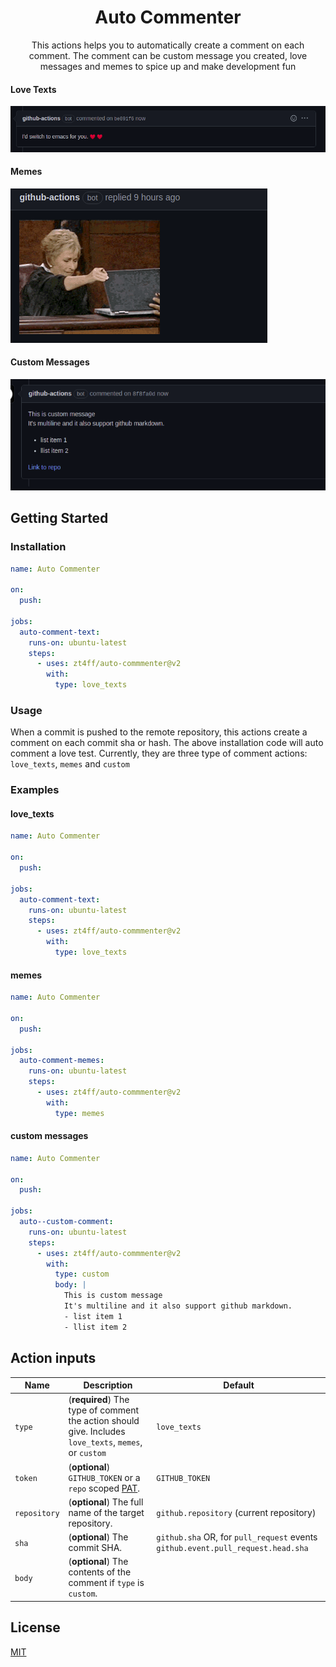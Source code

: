 <h1 align="center">Auto Commenter</h1>
<p align="center">This actions helps you to automatically create a comment on each comment. The comment can be custom message you created, love messages and memes to spice up and make development fun</p>

#### Love Texts

![love_test](/readme_resources/love_texts.png)

#### Memes

![gifs](/readme_resources/meme.png)

#### Custom Messages

![custom-messages](/readme_resources/custom.png)

## Getting Started

### Installation

```yaml
name: Auto Commenter

on:
  push:

jobs:
  auto-comment-text:
    runs-on: ubuntu-latest
    steps:
      - uses: zt4ff/auto-commmenter@v2
        with:
          type: love_texts
```

### Usage

When a commit is pushed to the remote repository, this actions create a comment on each commit sha or hash.
The above installation code will auto comment a love test.
Currently, they are three type of comment actions: `love_texts`, `memes` and `custom`

### Examples

#### love_texts

```yaml
name: Auto Commenter

on:
  push:

jobs:
  auto-comment-text:
    runs-on: ubuntu-latest
    steps:
      - uses: zt4ff/auto-commmenter@v2
        with:
          type: love_texts
```

#### memes

```yaml
name: Auto Commenter

on:
  push:

jobs:
  auto-comment-memes:
    runs-on: ubuntu-latest
    steps:
      - uses: zt4ff/auto-commmenter@v2
        with:
          type: memes
```

#### custom messages

```yaml
name: Auto Commenter

on:
  push:

jobs:
  auto--custom-comment:
    runs-on: ubuntu-latest
    steps:
      - uses: zt4ff/auto-commmenter@v2
        with:
          type: custom
          body: |
            This is custom message
            It's multiline and it also support github markdown.
            - list item 1
            - llist item 2
```

## Action inputs

| Name         | Description                                                                                                                                          | Default                                                                         |
| ------------ | ---------------------------------------------------------------------------------------------------------------------------------------------------- | ------------------------------------------------------------------------------- |
| `type`       | (**required**) The type of comment the action should give. Includes `love_texts`, `memes`, or `custom`                                               | `love_texts`                                                                    |
| `token`      | (**optional**) `GITHUB_TOKEN` or a `repo` scoped [PAT](https://docs.github.com/en/github/authenticating-to-github/creating-a-personal-access-token). | `GITHUB_TOKEN`                                                                  |
| `repository` | (**optional**) The full name of the target repository.                                                                                               | `github.repository` (current repository)                                        |
| `sha`        | (**optional**) The commit SHA.                                                                                                                       | `github.sha` OR, for `pull_request` events `github.event.pull_request.head.sha` |
| `body`       | (**optional**) The contents of the comment if `type` is `custom`.                                                                                    |                                                                                 |

## License

[MIT](License)
